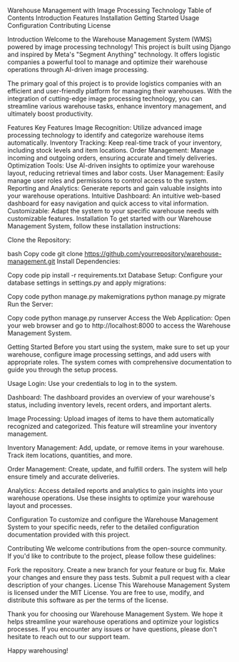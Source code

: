 Warehouse Management with Image Processing Technology
Table of Contents
Introduction
Features
Installation
Getting Started
Usage
Configuration
Contributing
License

Introduction
Welcome to the Warehouse Management System (WMS) powered by image processing technology! This project is built using Django and inspired by Meta's "Segment Anything" technology. It offers logistic companies a powerful tool to manage and optimize their warehouse operations through AI-driven image processing.

The primary goal of this project is to provide logistics companies with an efficient and user-friendly platform for managing their warehouses. With the integration of cutting-edge image processing technology, you can streamline various warehouse tasks, enhance inventory management, and ultimately boost productivity.

Features
Key Features
Image Recognition: Utilize advanced image processing technology to identify and categorize warehouse items automatically.
Inventory Tracking: Keep real-time track of your inventory, including stock levels and item locations.
Order Management: Manage incoming and outgoing orders, ensuring accurate and timely deliveries.
Optimization Tools: Use AI-driven insights to optimize your warehouse layout, reducing retrieval times and labor costs.
User Management: Easily manage user roles and permissions to control access to the system.
Reporting and Analytics: Generate reports and gain valuable insights into your warehouse operations.
Intuitive Dashboard: An intuitive web-based dashboard for easy navigation and quick access to vital information.
Customizable: Adapt the system to your specific warehouse needs with customizable features.
Installation
To get started with our Warehouse Management System, follow these installation instructions:

Clone the Repository:

bash
Copy code
git clone https://github.com/yourrepository/warehouse-management.git
Install Dependencies:

Copy code
pip install -r requirements.txt
Database Setup:
Configure your database settings in settings.py and apply migrations:

Copy code
python manage.py makemigrations
python manage.py migrate
Run the Server:

Copy code
python manage.py runserver
Access the Web Application:
Open your web browser and go to http://localhost:8000 to access the Warehouse Management System.

Getting Started
Before you start using the system, make sure to set up your warehouse, configure image processing settings, and add users with appropriate roles. The system comes with comprehensive documentation to guide you through the setup process.

Usage
Login:
Use your credentials to log in to the system.

Dashboard:
The dashboard provides an overview of your warehouse's status, including inventory levels, recent orders, and important alerts.

Image Processing:
Upload images of items to have them automatically recognized and categorized. This feature will streamline your inventory management.

Inventory Management:
Add, update, or remove items in your warehouse. Track item locations, quantities, and more.

Order Management:
Create, update, and fulfill orders. The system will help ensure timely and accurate deliveries.

Analytics:
Access detailed reports and analytics to gain insights into your warehouse operations. Use these insights to optimize your warehouse layout and processes.

Configuration
To customize and configure the Warehouse Management System to your specific needs, refer to the detailed configuration documentation provided with this project.

Contributing
We welcome contributions from the open-source community. If you'd like to contribute to the project, please follow these guidelines:

Fork the repository.
Create a new branch for your feature or bug fix.
Make your changes and ensure they pass tests.
Submit a pull request with a clear description of your changes.
License
This Warehouse Management System is licensed under the MIT License. You are free to use, modify, and distribute this software as per the terms of the license.

Thank you for choosing our Warehouse Management System. We hope it helps streamline your warehouse operations and optimize your logistics processes. If you encounter any issues or have questions, please don't hesitate to reach out to our support team.

Happy warehousing!
